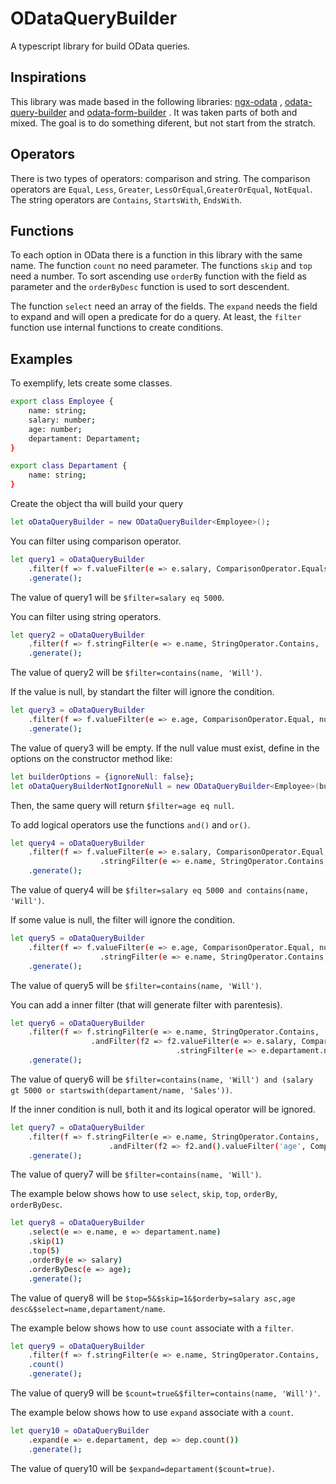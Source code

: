 # ODataQueryBuilder
A typescript library for build OData queries.

## Inspirations
This library was made based in the following libraries: 
<a href="https://github.com/skynet2/ngx-odata">ngx-odata</a>
,
<a href="https://github.com/jaredmahan/odata-query-builder">odata-query-builder</a>
and
<a href="https://github.com/vanilsonbr/odata-form-builder">odata-form-builder</a>
. It was taken parts of both and mixed. The goal is to do something diferent, but not start from the stratch.

## Operators
There is two types of operators: comparison and string.
The comparison operators are `Equal`, `Less`, `Greater`, `LessOrEqual`,`GreaterOrEqual`,  `NotEqual`. The string operators are `Contains`, `StartsWith`, `EndsWith`.

## Functions
To each option in OData there is a function in this library with the same name. The function `count` no need parameter. The functions `skip` and `top` need a number. To sort ascending use `orderBy` function with the field as parameter and the `orderByDesc` function is used to sort descendent.

The function `select` need an array of the fields. The `expand` needs the field to expand and will open a predicate for do a query. At least, the `filter` function use internal functions to create conditions.

## Examples
To exemplify, lets create some classes.
```bash
export class Employee {
    name: string;
    salary: number;
    age: number;
    departament: Departament;
}

export class Departament {
    name: string;
}
```

Create the object tha will build your query
```bash
let oDataQueryBuilder = new ODataQueryBuilder<Employee>();
```

You can filter using comparison operator.
```bash
let query1 = oDataQueryBuilder
    .filter(f => f.valueFilter(e => e.salary, ComparisonOperator.Equals, 5000))
    .generate();
```
The value of query1 will be `$filter=salary eq 5000`.

You can filter using string operators.
```bash
let query2 = oDataQueryBuilder
    .filter(f => f.stringFilter(e => e.name, StringOperator.Contains, 'Will'))
    .generate();
```
The value of query2 will be `$filter=contains(name, 'Will')`.

If the value is null, by standart the filter will ignore the condition.
```bash
let query3 = oDataQueryBuilder
    .filter(f => f.valueFilter(e => e.age, ComparisonOperator.Equal, null))
    .generate();
```
The value of query3 will be empty. If the null value must exist, define in the options on the constructor method like:
```bash
let builderOptions = {ignoreNull: false};
let oDataQueryBuilderNotIgnoreNull = new ODataQueryBuilder<Employee>(builderOptions);
```
Then, the same query will return `$filter=age eq null`.

To add logical operators use the functions `and()` and `or()`.
```bash
let query4 = oDataQueryBuilder
    .filter(f => f.valueFilter(e => e.salary, ComparisonOperator.Equal, 5000).and()
                    .stringFilter(e => e.name, StringOperator.Contains, 'Will'))
    .generate();
```
The value of query4 will be `$filter=salary eq 5000 and contains(name, 'Will')`.

If some value is null, the filter will ignore the condition.
```bash
let query5 = oDataQueryBuilder
    .filter(f => f.valueFilter(e => e.age, ComparisonOperator.Equal, null).and()
                    .stringFilter(e => e.name, StringOperator.Contains, 'Will'))
    .generate();
```
The value of query5 will be `$filter=contains(name, 'Will')`.

You can add a inner filter (that will generate filter with parentesis).
```bash
let query6 = oDataQueryBuilder
    .filter(f => f.stringFilter(e => e.name, StringOperator.Contains, 'Will')
                  .andFilter(f2 => f2.valueFilter(e => e.salary, ComparisonOperator.Greater, 5000).or()
                                     .stringFilter(e => e.departament.name, StringOperator.StartsWith, 'Sales')))
    .generate();
```
The value of query6 will be `$filter=contains(name, 'Will') and (salary gt 5000 or startswith(departament/name, 'Sales'))`.

If the inner condition is null, both it and its logical operator will be ignored.
```bash
let query7 = oDataQueryBuilder
    .filter(f => f.stringFilter(e => e.name, StringOperator.Contains, 'Will')
                      .andFilter(f2 => f2.and().valueFilter('age', ComparisonOperator.Greater, null).or()))
    .generate();
```
The value of query7 will be `$filter=contains(name, 'Will')`.

The example below shows how to use `select`, `skip`, `top`, `orderBy`, `orderByDesc`.
```bash
let query8 = oDataQueryBuilder
    .select(e => e.name, e => departament.name)
    .skip(1)
    .top(5)
    .orderBy(e => salary)
    .orderByDesc(e => age);
    .generate();
```
The value of query8 will be `$top=5&$skip=1&$orderby=salary asc,age desc&$select=name,departament/name`.

The example below shows how to use `count` associate with a `filter`.
```bash
let query9 = oDataQueryBuilder
    .filter(f => f.stringFilter(e => e.name, StringOperator.Contains, 'Will'))
    .count()
    .generate();
```
The value of query9 will be `$count=true&$filter=contains(name, 'Will')'`.

The example below shows how to use `expand` associate with a `count`.
```bash
let query10 = oDataQueryBuilder
    .expand(e => e.departament, dep => dep.count())
    .generate();
```
The value of query10 will be `$expand=departament($count=true)`.
